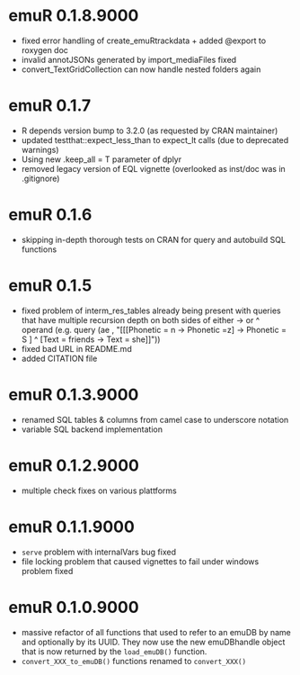 # emuR 0.1.8.9000

* fixed error handling of create_emuRtrackdata + added @export to roxygen doc
* invalid annotJSONs generated by import_mediaFiles fixed
* convert_TextGridCollection can now handle nested folders again

# emuR 0.1.7

* R depends version bump to 3.2.0 (as requested by CRAN maintainer)
* updated testthat::expect\_less\_than to expect\_lt calls (due to deprecated warnings)
* Using new .keep_all = T parameter of dplyr 
* removed legacy version of EQL vignette (overlooked as inst/doc was in .gitignore)

# emuR 0.1.6

* skipping in-depth thorough tests on CRAN for query and autobuild SQL functions 

# emuR 0.1.5

* fixed problem of interm\_res\_tables already being present with queries that have multiple recursion depth on both sides
of either -> or ^ operand (e.g. query (ae ,  "[[[Phonetic = n -> Phonetic =z] -> Phonetic = S ] ^ [Text = friends -> Text = she]]")) 
* fixed bad URL in README.md
* added CITATION file


# emuR 0.1.3.9000

* renamed SQL tables & columns from camel case to underscore notation 
* variable SQL backend implementation

# emuR 0.1.2.9000

* multiple check fixes on various plattforms

# emuR 0.1.1.9000

* `serve` problem with internalVars bug fixed
* file locking problem that caused vignettes to fail under windows problem fixed

# emuR 0.1.0.9000

* massive refactor of all functions that used to refer to an emuDB by 
  name and optionally by its UUID. They now use the new emuDBhandle object
  that is now returned by the `load_emuDB()` function.
* `convert_XXX_to_emuDB()` functions renamed to `convert_XXX()`
